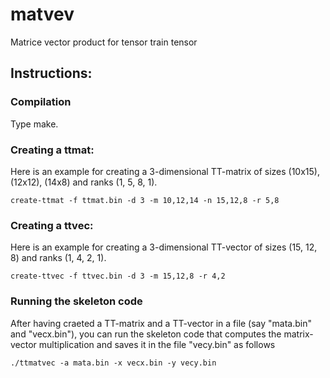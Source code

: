 # matvev

Matrice vector product for tensor train tensor

## Instructions:

### Compilation
Type make.

### Creating a ttmat:
Here is an example for creating a 3-dimensional TT-matrix of sizes (10x15), (12x12), (14x8) and ranks (1, 5, 8, 1).

```
create-ttmat -f ttmat.bin -d 3 -m 10,12,14 -n 15,12,8 -r 5,8

```

### Creating a ttvec:
Here is an example for creating a 3-dimensional TT-vector of sizes (15, 12, 8) and ranks (1, 4, 2, 1).

```
create-ttvec -f ttvec.bin -d 3 -m 15,12,8 -r 4,2

```

### Running the skeleton code
After having craeted a TT-matrix and a TT-vector in a file (say "mata.bin" and "vecx.bin"), you can run the skeleton code that computes the matrix-vector multiplication and saves it in the file "vecy.bin" as follows

```
./ttmatvec -a mata.bin -x vecx.bin -y vecy.bin
```
